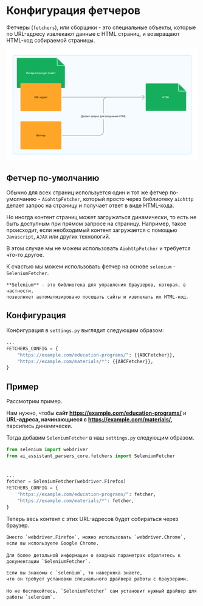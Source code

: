 # Конфигурация фетчеров

Фетчеры (`fetchers`), или сборщики - это специальные объекты, 
которые по URL-адресу извлекают данные с HTML страниц, 
и возвращают HTML-код собираемой страницы.

![Fetcher preview](../_static/images/fetcher_preview.png)

## Фетчер по-умолчанию

Обычно для всех страниц используется один и тот же фетчер по-умолчанию - `AiohttpFetcher`, 
который просто через библиотеку `aiohttp` делает запрос на страницу и получает ответ в виде HTML-кода.

Но иногда контент страниц может загружаться динамически, 
то есть не быть доступным при прямом запросе на страницу.
Например, такое происходит, если необходимый контент загружается с помощью `Javascript`, `AJAX` или других технологий.

В этом случае мы не можем использовать `AiohttpFetcher` и требуется что-то другое. 

К счастью мы можем использовать фетчер на основе `selenium` - `SeleniumFetcher`.

```{note}
**Selenium** - это библиотека для управления браузеров, которая, в частности, 
позволняет автоматизировано посещать сайты и извлекать их HTML-код.
```

## Конфигурация

Конфигурация в `settings.py` выглядит следующим образом:
```py
...
FETCHERS_CONFIG = {
    "https://example.com/education-programs/": {{ABCFetcher}},
    "https://example.com/materials/*": {{ABCFetcher}},
}
```

## Пример 

Рассмотрим пример.

Нам нужно, чтобы **сайт <https://example.com/education-programs/>** 
и **URL-адреса, начинающиеся с <https://example.com/materials/>,** парсились динамически.

Тогда добавим `SeleniumFetcher` в наш `settings.py` следующим образом.
```py
from selenium import webdriver
from ai_assistant_parsers_core.fetchers import SeleniumFetcher


...
fetcher = SeleniumFetcher(webdriver.Firefox)
FETCHERS_CONFIG = {
    "https://example.com/education-programs/": fetcher,
    "https://example.com/materials/*": fetcher,
}
```

Теперь весь контент с этих URL-адресов будет собираться через браузер.

```{tip}
Вместо `webdriver.Firefox`, можно использовать `webdriver.Chrome`, если вы используете Google Chrome.

Для более детальной информации о входных параметрах обратитесь к документации `SeleniumFetcher`.
```

```{note}
Если вы знакомы с `selenium`, то наверняка знаете, 
что он требует установки специального драйвера работы с браузерами.

Но не беспокойтесь, `SeleniumFetcher` сам установит нужный драйвер для работы `selenium`.
```
